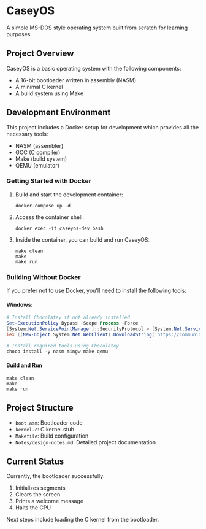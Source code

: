 # CaseyOS

A simple MS-DOS style operating system built from scratch for learning purposes.

## Project Overview

CaseyOS is a basic operating system with the following components:
- A 16-bit bootloader written in assembly (NASM)
- A minimal C kernel
- A build system using Make

## Development Environment

This project includes a Docker setup for development which provides all the necessary tools:
- NASM (assembler)
- GCC (C compiler)
- Make (build system)
- QEMU (emulator)

### Getting Started with Docker

1. Build and start the development container:
   ```
   docker-compose up -d
   ```

2. Access the container shell:
   ```
   docker exec -it caseyos-dev bash
   ```

3. Inside the container, you can build and run CaseyOS:
   ```
   make clean
   make
   make run
   ```

### Building Without Docker

If you prefer not to use Docker, you'll need to install the following tools:

#### Windows:
```powershell
# Install Chocolatey if not already installed
Set-ExecutionPolicy Bypass -Scope Process -Force
[System.Net.ServicePointManager]::SecurityProtocol = [System.Net.ServicePointManager]::SecurityProtocol -bor 3072
iex ((New-Object System.Net.WebClient).DownloadString('https://community.chocolatey.org/install.ps1'))

# Install required tools using Chocolatey
choco install -y nasm mingw make qemu
```

#### Build and Run
```
make clean
make
make run
```

## Project Structure

- `boot.asm`: Bootloader code
- `kernel.c`: C kernel stub
- `Makefile`: Build configuration
- `Notes/design-notes.md`: Detailed project documentation

## Current Status

Currently, the bootloader successfully:
1. Initializes segments
2. Clears the screen
3. Prints a welcome message
4. Halts the CPU

Next steps include loading the C kernel from the bootloader. 